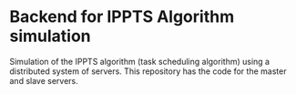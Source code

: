 # Backend for IPPTS Algorithm simulation

Simulation of the IPPTS algorithm (task scheduling algorithm) using a distributed system of servers. This repository has the code for the master and slave servers.

